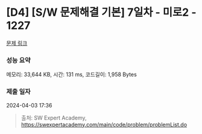 # [D4] [S/W 문제해결 기본] 7일차 - 미로2 - 1227 

[문제 링크](https://swexpertacademy.com/main/code/problem/problemDetail.do?contestProbId=AV14wL9KAGkCFAYD) 

### 성능 요약

메모리: 33,644 KB, 시간: 131 ms, 코드길이: 1,958 Bytes

### 제출 일자

2024-04-03 17:36



> 출처: SW Expert Academy, https://swexpertacademy.com/main/code/problem/problemList.do